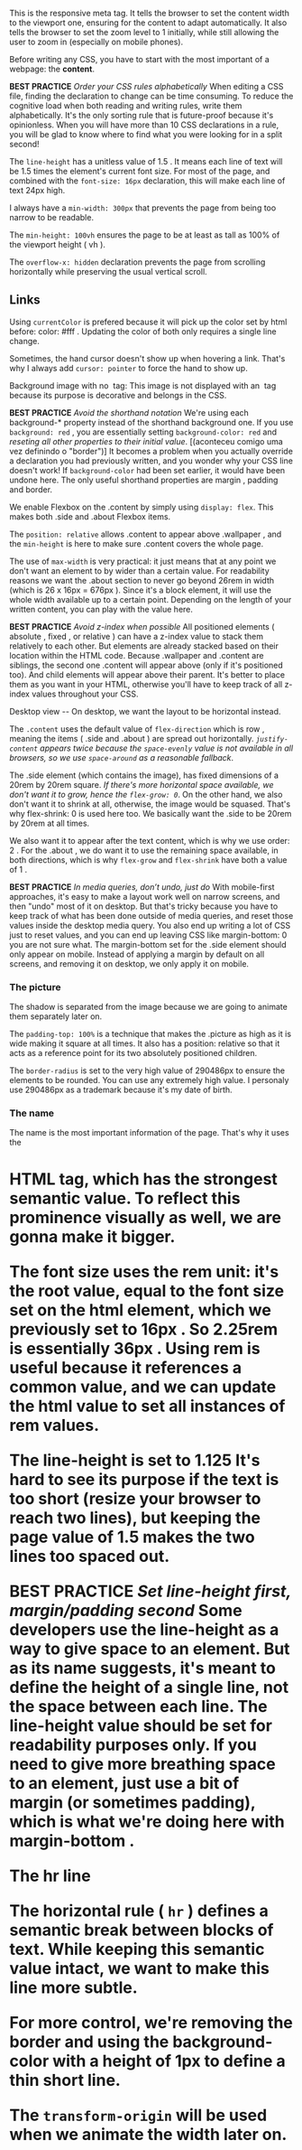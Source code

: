 <meta name="viewport" content="width=device-width, initial-scale=1">

This is the responsive meta tag. It tells the browser to set the content width to the viewport one, ensuring
for the content to adapt automatically. It also tells the browser to set the zoom level to 1 initially, while still
allowing the user to zoom in (especially on mobile phones).

Before writing any CSS, you have to start with the most important of a webpage: the **content**.

**BEST PRACTICE** 
*Order your CSS rules alphabetically*
When editing a CSS file, finding the declaration to change can be time consuming.
To reduce the cognitive load when both reading and writing rules, write them alphabetically.
It's the only sorting rule that is future-proof because it's opinionless.
When you will have more than 10 CSS declarations in a rule, you will be glad to know where to find what you
were looking for in a split second!

The `line-height` has a unitless value of 1.5 . It means each line of text will be 1.5 times the element's current font size. For most of the page, and combined with the `font-size: 16px` declaration, this will make each line of text 24px high.

I always have a `min-width: 300px` that prevents the page from being too narrow to be readable.

The `min-height: 100vh` ensures the page to be at least as tall as 100% of the viewport height ( vh ).

The `overflow-x: hidden` declaration prevents the page from scrolling horizontally while preserving the
usual vertical scroll.

## Links

Using `currentColor` is prefered because it will pick up the color set by html before: color: #fff .
Updating the color of both only requires a single line change.

Sometimes, the hand cursor doesn't show up when hovering a link. That's why I always add `cursor: pointer` to force the hand to show up.

Background image with no <img> tag:
This image is not displayed with an <img> tag because its purpose is decorative and belongs in the CSS.

**BEST PRACTICE** 
*Avoid the shorthand notation*
We're using each background-* property instead of the shorthand background one.
If you use `background: red` , you are essentially setting `background-color: red` and *reseting all other properties to their initial value*. [(aconteceu comigo uma vez definindo o "border")]
It becomes a problem when you actually override a declaration you had previously written, and you wonder why your CSS line doesn't work!
If `background-color` had been set earlier, it would have been undone here. The only useful shorthand properties are margin , padding and border.

We enable Flexbox on the .content by simply using `display: flex`. This makes both .side and
.about Flexbox items.

The `position: relative` allows .content to appear above .wallpaper , and the `min-height` is
here to make sure .content covers the whole page.

The use of `max-width` is very practical: it just means that at any point we don't want an element to by
wider than a certain value. For readability reasons we want the .about section to never go beyond
26rem in width (which is 26 x 16px = 676px ). Since it's a block element, it will use the whole width
available up to a certain point. Depending on the length of your written content, you can play with the value
here.

**BEST PRACTICE**
*Avoid z-index when possible*
All positioned elements ( absolute , fixed , or relative ) can have a z-index value to stack them relatively to each other.
But elements are already stacked based on their location within the HTML code.
Because .wallpaper and .content are siblings, the second one .content will appear above (only if it's positioned too).
And child elements will appear above their parent.
It's better to place them as you want in your HTML, otherwise you'll have to keep track of all z-index values
throughout your CSS.


Desktop view -- On desktop, we want the layout to be horizontal instead.

The `.content` uses the default value of `flex-direction` which is row , meaning the items ( .side and .about ) are spread out horizontally. _`justify-content` appears twice because the `space-evenly` value is not available in all browsers, so we use `space-around` as a reasonable fallback_.

The .side element (which contains the image), has fixed dimensions of a 20rem by 20rem square. _If there's more horizontal space available, we don't want it to grow, hence the `flex-grow: 0`_. On the other hand, we also don't want it to shrink at all, otherwise, the image would be squased. That's why flex-shrink: 0 is used here too. We basically want the .side to be 20rem by 20rem at all times. 

We also want it to appear after the text content, which is why we use order: 2 . For the .about , we do want it to use the remaining space available, in both directions, which is why `flex-grow` and `flex-shrink` have both a value of 1 .

**BEST PRACTICE**
_In media queries, don’t undo, just do_
With mobile-first approaches, it's easy to make a layout work well on narrow screens, and then "undo" most of it on desktop. But that's tricky because you have to keep track of what has been done outside of media queries, and reset those values inside the desktop media query. You also end up writing a lot of CSS just to reset values, and you can end up leaving CSS like margin-bottom: 0 you are not sure what.
The margin-bottom set for the .side element should only appear on mobile.
Instead of applying a margin by default on all screens, and removing it on desktop, we only apply it on mobile.


### The picture

The shadow is separated from the image because we are going to animate them separately later on.

The `padding-top: 100%` is a technique that makes the .picture as high as it is wide making it square
at all times. It also has a position: relative so that it acts as a reference point for its two absolutely
positioned children.

The `border-radius` is set to the very high value of 290486px to ensure the elements to be rounded. You
can use any extremely high value. I personaly use 290486px as a trademark because it's my date of birth.

### The name

The name is the most important information of the page. That's why it uses the <h1> HTML tag, which has the strongest semantic value. To reflect this prominence visually as well, we are gonna make it bigger.

The font size uses the rem unit: it's the root value, equal to the font size set on the html element, which we previously set to 16px . So 2.25rem is essentially 36px . Using rem is useful because it references a common value, and we can update the html value to set all instances of rem values.

The line-height is set to 1.125 It's hard to see its purpose if the text is too short (resize your browser to reach two lines), but keeping the page value of 1.5 makes the two lines too spaced out.

**BEST PRACTICE**
_Set line-height first, margin/padding second_
Some developers use the line-height as a way to give space to an element. But as its name suggests, it's meant to define the height of a single line, not the space between each line.
The line-height value should be set for readability purposes only.
If you need to give more breathing space to an element, just use a bit of margin (or sometimes padding), which is what we're doing here with margin-bottom .

The hr line

The horizontal rule ( `hr` ) defines a semantic break between blocks of text. While keeping this semantic value intact, we want to make this line more subtle.

For more control, we're removing the border and using the background-color with a height of 1px to define a thin short line.

The `transform-origin` will be used when we animate the width later on.